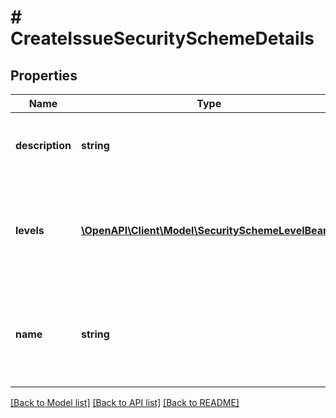 # # CreateIssueSecuritySchemeDetails

## Properties

Name | Type | Description | Notes
------------ | ------------- | ------------- | -------------
**description** | **string** | The description of the issue security scheme. | [optional]
**levels** | [**\OpenAPI\Client\Model\SecuritySchemeLevelBean[]**](SecuritySchemeLevelBean.md) | The list of scheme levels which should be added to the security scheme. | [optional]
**name** | **string** | The name of the issue security scheme. Must be unique (case-insensitive). |

[[Back to Model list]](../../README.md#models) [[Back to API list]](../../README.md#endpoints) [[Back to README]](../../README.md)
